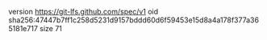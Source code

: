 version https://git-lfs.github.com/spec/v1
oid sha256:47447b7ff1c258d5231d9157bddd60d6f59453e15d8a4a178f377a365181e717
size 71
